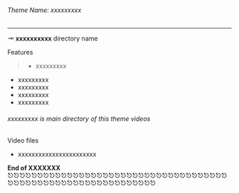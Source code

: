 
 ###### Theme Name: xxxxxxxxx 
------------------------------------------------------------
 ⇥ __xxxxxxxxxx__ directory name 

Features
 > * xxxxxxxxx
* xxxxxxxxx
* xxxxxxxxx
* xxxxxxxxx
* xxxxxxxxx

######  xxxxxxxxx is main directory of this theme videos

Video files
+ xxxxxxxxxxxxxxxxxxxxxxx

__End of XXXXXXX__
⎋⎋⎋⎋⎋⎋⎋⎋⎋⎋⎋⎋⎋⎋⎋⎋⎋⎋⎋⎋⎋⎋⎋⎋⎋⎋⎋⎋⎋⎋⎋⎋⎋⎋⎋⎋⎋⎋⎋⎋⎋⎋⎋⎋⎋⎋⎋⎋⎋⎋⎋⎋⎋⎋⎋⎋⎋⎋⎋⎋⎋⎋